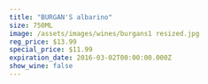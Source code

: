 ```yaml
---
title: "BURGAN'S albarino"
size: 750ML
image: /assets/images/wines/burgans1 resized.jpg
reg_price: $13.99
special_price: $11.99
expiration_date: 2016-03-02T00:00:00.000Z
show_wine: false
---
```



